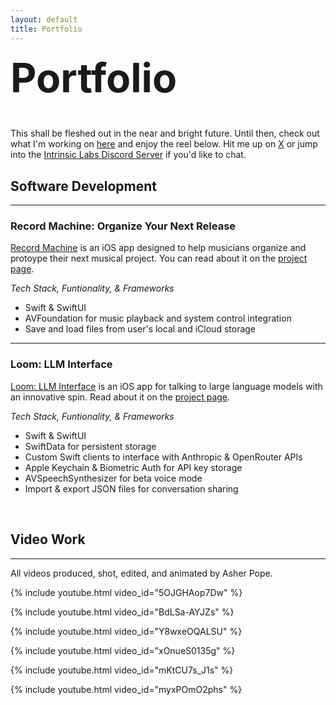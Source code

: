 ```yaml
---
layout: default
title: Portfolio
---
```


<div style="font-size: 2rem;"><h1 style="margin-top: 0.25em">Portfolio</h1></div>

This shall be fleshed out in the near and bright future. Until then, check out what I'm working on [here](/projects) and enjoy the reel below. Hit me up on [X](https://x.com/asherpope/) or jump into the [Intrinsic Labs Discord Server](https://discord.gg/HjSjeJYNKh) if you'd like to chat.

## Software Development

<hr>

### Record Machine: Organize Your Next Release

[Record Machine](https://apps.apple.com/us/app/record-machine/id6478185491) is an iOS app designed to help musicians organize and protoype their next musical project. You can read about it on the [project page](/projects/record-machine).  

*Tech Stack, Funtionality, & Frameworks*
- Swift & SwiftUI
- AVFoundation for music playback and system control integration
- Save and load files from user's local and iCloud storage

<hr>

### Loom: LLM Interface

[Loom: LLM Interface](/projects/loom-interface) is an iOS app for talking to large language models with an innovative spin. Read about it on the [project page](/projects/loom-interface).  

*Tech Stack, Funtionality, & Frameworks*
- Swift & SwiftUI
- SwiftData for persistent storage
- Custom Swift clients to interface with Anthropic & OpenRouter APIs
- Apple Keychain & Biometric Auth for API key storage
- AVSpeechSynthesizer for beta voice mode
- Import & export JSON files for conversation sharing

<br>

## Video Work
<hr>
All videos produced, shot, edited, and animated by Asher Pope.

<!-- 2024 reel -->
{% include youtube.html video_id="5OJGHAop7Dw" %}
<br>
<!-- Divine Aseity -->
{% include youtube.html video_id="BdLSa-AYJZs" %}
<br>
<!-- Future Crib Live @ High Watt -->
{% include youtube.html video_id="Y8wxeOQALSU" %}
<br>
<!-- CR Divine Infinity -->
{% include youtube.html video_id="xOnueS0135g" %}
<br>
<!-- Fort St House (clockwork) -->
{% include youtube.html video_id="mKtCU7s_J1s" %}
<br>
<!-- Exodus Men -->
{% include youtube.html video_id="myxPOmO2phs" %}
<br>
